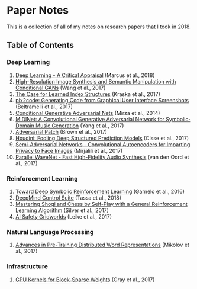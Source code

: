 # Paper Notes

This is a collection of all of my notes on research papers that I took in 2018.

## Table of Contents

### Deep Learning

1. [Deep Learning - A Critical Appraisal](https://github.com/stevenschmatz/paper-notes/blob/master/Deep%20Learning/Deep%20Learning%20-%20A%20Critical%20Appraisal%20(Marcus%2C%202018).pdf) (Marcus et al., 2018)
2. [High-Resolution Image Synthesis and Semantic Manipulation with Conditional GANs](https://github.com/stevenschmatz/paper-notes/blob/master/Deep%20Learning/High-Resolution%20Image%20Synthesis%20and%20Semantic%20Manipulation%20with%20Conditional%20GANs%20(Wang%2C%202017).pdf) (Wang et al., 2017)
3. [The Case for Learned Index Structures](https://github.com/stevenschmatz/paper-notes/blob/master/Deep%20Learning/The%20Case%20for%20Learned%20Index%20Structures%20(Kraska%2C%202017).pdf) (Kraska et al., 2017)
4. [pix2code: Generating Code from Graphical User Interface Screenshots](https://github.com/stevenschmatz/paper-notes/blob/master/Deep%20Learning/pix2code:%20Generating%20Code%20from%20a%20Graphical%20User%20Interface%20Screenshot%20(Beltramelli%2C%202017)_LT-2.pdf) (Beltramelli et al., 2017)
5. [Conditional Generative Adversarial Nets](https://github.com/stevenschmatz/paper-notes/blob/master/Deep%20Learning/Conditional%20Generative%20Adversarial%20Nets%20(Mirza%2C%202014).pdf) (Mirza et al., 2014)
6. [MIDINet: A Convolutional Generative Adversarial Network for Symbolic-Domain Music Generation](https://github.com/stevenschmatz/paper-notes/blob/master/Deep%20Learning/MIDINet:%20A%20Convolutional%20Generative%20Adversarial%20Network%20for%20Symbolic-Domain%20Music%20Generation%20(Yang%2C%202017).pdf) (Yang et al., 2017)
7. [Adversarial Patch](https://github.com/stevenschmatz/paper-notes/blob/master/Deep%20Learning/Adversarial%20Patch%20(Brown%2C%202017).pdf) (Brown et al., 2017)
8. [Houdini: Fooling Deep Structured Prediction Models](https://github.com/stevenschmatz/paper-notes/blob/master/Deep%20Learning/Houdini:%20Fooling%20Deep%20Structured%20Prediction%20Models%20(Cisse%2C%202017).pdf) (Cisse et al., 2017)
9. [Semi-Adversarial Networks - Convolutional Autoencoders for Imparting Privacy to Face Images](https://github.com/stevenschmatz/paper-notes/blob/master/Deep%20Learning/Semi-Adversarial%20Networks:%20Convolutional%20Autoencoders%20for%20Imparting%20Privacy%20to%20Face%20Images%20(Mirjalili%2C%202017).pdf) (Mirjalili et al., 2017)
10. [Parallel WaveNet - Fast High-Fidelity Audio Synthesis](https://github.com/stevenschmatz/paper-notes/blob/master/Deep%20Learning/Parallel%20WaveNet:%20Fast%20High-Fidelity%20Speech%20Synthesis%20(van%20den%20Oord%2C%202017).pdf) (van den Oord et al., 2017)

### Reinforcement Learning

1. [Toward Deep Symbolic Reinforcement Learning](https://github.com/stevenschmatz/paper-notes/blob/master/Reinforcement%20Learning/Towards%20Deep%20Symbolic%20Reinforcement%20Learning%20(Garnelo%2C%202016).pdf) (Garnelo et al., 2016)
2. [DeepMind Control Suite](https://github.com/stevenschmatz/paper-notes/blob/master/Reinforcement%20Learning/DeepMind%20Control%20Suite%20(Tasha%2C%202018).pdf) (Tassa et al., 2018)
3. [Mastering Shogi and Chess by Self-Play with a General Reinforcement Learning Algorithm](https://github.com/stevenschmatz/paper-notes/blob/master/Reinforcement%20Learning/Mastering%20Shogi%20and%20Chess%20by%20Self-Play%20with%20a%20General%20Reinforcement%20Learning%20Algorithm%20(Silver%2C%202017).pdf) (Silver et al., 2017)
4. [AI Safety Gridworlds](https://github.com/stevenschmatz/paper-notes/blob/master/Reinforcement%20Learning/AI%20Safety%20Gridwords%20(Leike%2C%202017).pdf) (Leike et al., 2017)

### Natural Language Processing

1. [Advances in Pre-Training Distributed Word Representations](https://github.com/stevenschmatz/paper-notes/blob/master/Natural%20Language%20Processing/Advances%20in%20Pre-Training%20Distributed%20Word%20Representations%20(Mikolov%2C%202017)_LT.pdf) (Mikolov et al., 2017)

### Infrastructure

1. [GPU Kernels for Block-Sparse Weights](https://github.com/stevenschmatz/paper-notes/blob/master/Deep%20Learning/GPU%20Kernels%20for%20Block-Sparse%20Weights%20(Gray%2C%202017).pdf) (Gray et al., 2017)